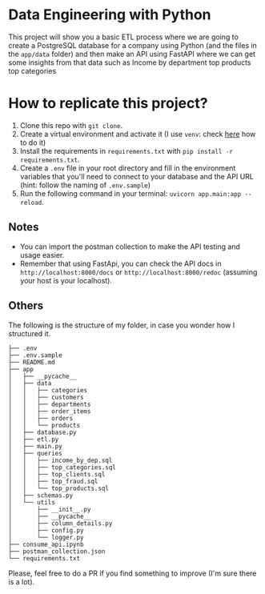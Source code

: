 # Data Engineering with Python

This project will show you a basic ETL process where we are going to create a PostgreSQL database for a company using Python (and the files in the `app/data` folder) and then make an API using FastAPI where we can get some insights from that data such as
Income by department
top products
top categories

# How to replicate this project?

1. Clone this repo with `git clone`.
2. Create a virtual environment and activate it (I use `venv`: check [here](https://docs.python.org/3/library/venv.html) how to do it)
3. Install the requirements in `requirements.txt` with `pip install -r requirements.txt`.
4. Create a `.env` file in your root directory and fill in the environment variables that you'll need to connect to your database and the API URL (hint: follow the naming of `.env.sample`)
5. Run the following command in your terminal: `uvicorn app.main:app --reload`.

## Notes

- You can import the postman collection to make the API testing and usage easier.
- Remember that using FastApi, you can check the API docs in `http://localhost:8000/docs` or `http://localhost:8000/redoc` (assuming your host is your localhost).

## Others

The following is the structure of my folder, in case you wonder how I structured it.

```
├── .env
├── .env.sample
├── README.md
├── app
│   ├── __pycache__
│   ├── data
│   │   ├── categories
│   │   ├── customers
│   │   ├── departments
│   │   ├── order_items
│   │   ├── orders
│   │   └── products
│   ├── database.py
│   ├── etl.py
│   ├── main.py
│   ├── queries
│   │   ├── income_by_dep.sql
│   │   ├── top_categories.sql
│   │   ├── top_clients.sql
│   │   ├── top_fraud.sql
│   │   └── top_products.sql
│   ├── schemas.py
│   └── utils
│       ├── __init__.py
│       ├── __pycache__
│       ├── column_details.py
│       ├── config.py
│       └── logger.py
├── consume_api.ipynb
├── postman_collection.json
└── requirements.txt
```

Please, feel free to do a PR if you find something to improve (I'm sure there is a lot).
